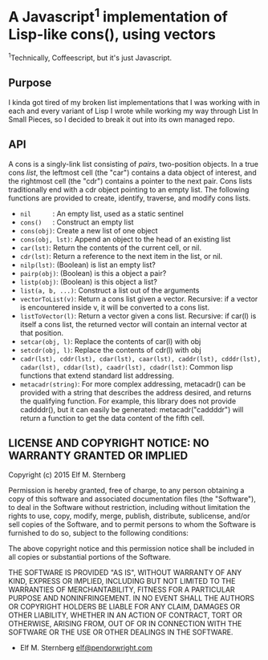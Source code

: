# A Javascript<sup>1</sup> implementation of Lisp-like cons(), using vectors

<sup>1</sup>Technically, Coffeescript, but it's just Javascript.

## Purpose

I kinda got tired of my broken list implementations that I was working
with in each and every variant of Lisp I wrote while working my way
through List In Small Pieces, so I decided to break it out into its own
managed repo.

## API

A cons is a singly-link list consisting of *pairs*, two-position
objects.  In a true cons *list*, the leftmost cell (the "car")
contains a data object of interest, and the rightmost cell (the "cdr")
contains a pointer to the next pair.  Cons lists traditionally end
with a cdr object pointing to an empty list.  The following functions
are provided to create, identify, traverse, and modify cons lists.

* `nil      `: An empty list, used as a static sentinel
* `cons()   `: Construct an empty list
* `cons(obj)`: Create a new list of one object
* `cons(obj, lst)`: Append an object to the head of an existing list
* `car(lst)`: Return the contents of the current cell, or nil.
* `cdr(lst)`: Return a reference to the next item in the list, or nil.
* `nilp(lst)`: (Boolean) is list an empty list?
* `pairp(obj)`: (Boolean) is this a object a pair?
* `listp(obj)`: (Boolean) is this object a list?
* `list(a, b, ...)`: Construct a list out of the arguments
* `vectorToList(v)`: Return a cons list given a vector. Recursive: if a
vector is encountered inside v, it will be converted to a cons list.
* `listToVector(l)`: Return a vector given a cons list.  Recursive: if
car(l) is itself a cons list, the returned vector will contain an
internal vector at that position.
* `setcar(obj, l)`: Replace the contents of car(l) with obj
* `setcdr(obj, l)`: Replace the contents of cdr(l) with obj
* `cadr(lst), cddr(lst), cdar(lst), caar(lst), caddr(lst), cdddr(lst),
cadar(lst), cddar(lst), caadr(lst), cdadr(lst)`: Common lisp functions
that extend standard list addressing.
* `metacadr(string)`: For more complex addressing, metacadr() can be
provided with a string that describes the address desired, and returns
the qualifying function.  For example, this library does not provide
caddddr(), but it can easily be generated: metacadr("caddddr") will
return a function to get the data content of the fifth cell.

## LICENSE AND COPYRIGHT NOTICE: NO WARRANTY GRANTED OR IMPLIED

Copyright (c) 2015 Elf M. Sternberg

Permission is hereby granted, free of charge, to any person obtaining a copy
of this software and associated documentation files (the "Software"), to deal
in the Software without restriction, including without limitation the rights
to use, copy, modify, merge, publish, distribute, sublicense, and/or sell
copies of the Software, and to permit persons to whom the Software is
furnished to do so, subject to the following conditions:

The above copyright notice and this permission notice shall be included in
all copies or substantial portions of the Software.

THE SOFTWARE IS PROVIDED "AS IS", WITHOUT WARRANTY OF ANY KIND, EXPRESS OR
IMPLIED, INCLUDING BUT NOT LIMITED TO THE WARRANTIES OF MERCHANTABILITY,
FITNESS FOR A PARTICULAR PURPOSE AND NONINFRINGEMENT. IN NO EVENT SHALL THE
AUTHORS OR COPYRIGHT HOLDERS BE LIABLE FOR ANY CLAIM, DAMAGES OR OTHER
LIABILITY, WHETHER IN AN ACTION OF CONTRACT, TORT OR OTHERWISE, ARISING FROM,
OUT OF OR IN CONNECTION WITH THE SOFTWARE OR THE USE OR OTHER DEALINGS IN
THE SOFTWARE.

- Elf M. Sternberg <elf@pendorwright.com>
